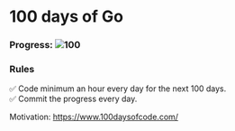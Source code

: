 # 100 days of Go 

### Progress: ![100](https://img.shields.io/badge/45-100-blue)

### Rules
✅ Code minimum an hour every day for the next 100 days.<br>
✅ Commit the progress every day.

Motivation: https://www.100daysofcode.com/
